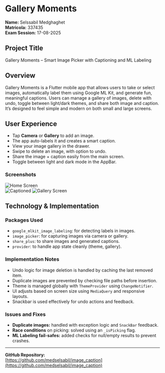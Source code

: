 # Gallery Moments

**Name:** Selssabil Medghaghet  
**Matricola:** 337435  
**Exam Session:** 17-08-2025

## Project Title
Gallery Moments – Smart Image Picker with Captioning and ML Labeling

## Overview
Gallery Moments is a Flutter mobile app that allows users to take or select images, automatically label them using Google ML Kit, and generate fun, meaningful captions. Users can manage a gallery of images, delete with undo, toggle between light/dark themes, and share both image and caption. It’s designed to feel simple and modern on both small and large screens.

## User Experience
- Tap **Camera** or **Gallery** to add an image.
- The app auto-labels it and creates a smart caption.
- View your image gallery in the drawer.
- Swipe to delete an image, with option to undo.
- Share the image + caption easily from the main screen.
- Toggle between light and dark mode in the AppBar.

### Screenshots
![Home Screen](screenshots/homescreen.png)  
![Captioned](screenshots/caption.png)
![Gallery Screen](screenshots/gallaery.png)



## Technology & Implementation

### Packages Used
- `google_mlkit_image_labeling`: for detecting labels in images.
- `image_picker`: for capturing images via camera or gallery.
- `share_plus`: to share images and generated captions.
- `provider`: to handle app state cleanly (theme, gallery).

### Implementation Notes
- Undo logic for image deletion is handled by caching the last removed item.
- Duplicate images are prevented by checking file paths before insertion.
- Theme is managed globally with `ThemeProvider` using `ChangeNotifier`.
- UI adjusts based on screen size using `MediaQuery` and responsive layouts.
- Snackbar is used effectively for undo actions and feedback.

### Issues and Fixes
- **Duplicate images:** handled with exception logic and `SnackBar` feedback.
- **Race conditions** on picking: solved using an `_isPicking` flag.
- **ML Labeling fail-safes:** added checks for null/empty results to prevent crashes.

---

**GitHub Repository:**  
[https://github.com/medselsabil/image_caption](https://github.com/medselsabil/image_caption)
